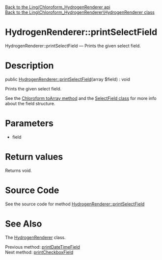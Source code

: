 [Back to the Ling/Chloroform_HydrogenRenderer api](https://github.com/lingtalfi/Chloroform_HydrogenRenderer/blob/master/doc/api/Ling/Chloroform_HydrogenRenderer.md)<br>
[Back to the Ling\Chloroform_HydrogenRenderer\HydrogenRenderer class](https://github.com/lingtalfi/Chloroform_HydrogenRenderer/blob/master/doc/api/Ling/Chloroform_HydrogenRenderer/HydrogenRenderer.md)


HydrogenRenderer::printSelectField
================



HydrogenRenderer::printSelectField — Prints the given select field.




Description
================


public [HydrogenRenderer::printSelectField](https://github.com/lingtalfi/Chloroform_HydrogenRenderer/blob/master/doc/api/Ling/Chloroform_HydrogenRenderer/HydrogenRenderer/printSelectField.md)(array $field) : void




Prints the given select field.

See the [Chloroform toArray method](https://github.com/lingtalfi/Chloroform/blob/master/doc/api/Ling/Chloroform/Form/Chloroform/toArray.md) and the [SelectField class](https://github.com/lingtalfi/Chloroform/blob/master/doc/api/Ling/Chloroform/Field/SelectField.md) for more info about the field structure.




Parameters
================


- field

    


Return values
================

Returns void.








Source Code
===========
See the source code for method [HydrogenRenderer::printSelectField](https://github.com/lingtalfi/Chloroform_HydrogenRenderer/blob/master/HydrogenRenderer.php#L619-L673)


See Also
================

The [HydrogenRenderer](https://github.com/lingtalfi/Chloroform_HydrogenRenderer/blob/master/doc/api/Ling/Chloroform_HydrogenRenderer/HydrogenRenderer.md) class.

Previous method: [printDateTimeField](https://github.com/lingtalfi/Chloroform_HydrogenRenderer/blob/master/doc/api/Ling/Chloroform_HydrogenRenderer/HydrogenRenderer/printDateTimeField.md)<br>Next method: [printCheckboxField](https://github.com/lingtalfi/Chloroform_HydrogenRenderer/blob/master/doc/api/Ling/Chloroform_HydrogenRenderer/HydrogenRenderer/printCheckboxField.md)<br>

